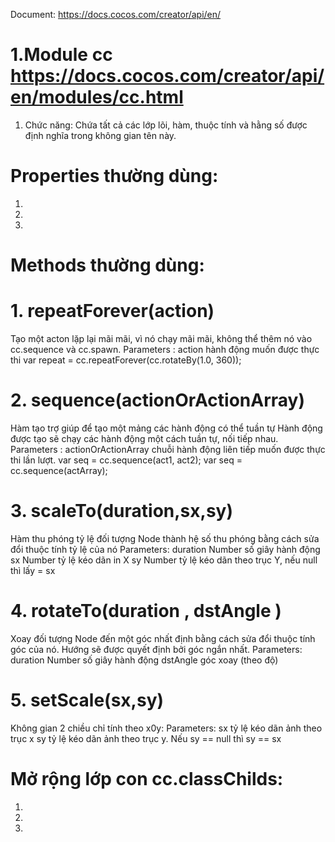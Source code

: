 Document:
https://docs.cocos.com/creator/api/en/

# 1.Module cc https://docs.cocos.com/creator/api/en/modules/cc.html

1. Chức năng: Chứa tất cả các lớp lõi, hàm, thuộc tính và hằng số được định nghĩa trong không gian tên này.

# Properties thường dùng:

1.
2.
3.

# Methods thường dùng:

# 1. repeatForever(action)

Tạo một acton lặp lại mãi mãi, vì nó chạy mãi mãi, không thể thêm nó vào cc.sequence và cc.spawn.
Parameters :
action hành động muốn được thực thi
var repeat = cc.repeatForever(cc.rotateBy(1.0, 360));

# 2. sequence(actionOrActionArray)

Hàm tạo trợ giúp để tạo một mảng các hành động có thể tuần tự Hành động được tạo sẽ chạy các hành động một cách tuần tự, nối tiếp nhau.
Parameters :
actionOrActionArray chuỗi hành động liên tiếp muốn được thực thi lần lượt.
var seq = cc.sequence(act1, act2);
var seq = cc.sequence(actArray);

# 3. scaleTo(duration,sx,sy)

Hàm thu phóng tỷ lệ đối tượng Node thành hệ số thu phóng bằng cách sửa đổi thuộc tính tỷ lệ của nó
Parameters:
duration Number số giây hành động
sx Number tỷ lệ kéo dãn in X
sy Number tỷ lệ kéo dãn theo trục Y, nếu null thì lấy = sx

# 4. rotateTo(duration , dstAngle )

Xoay đối tượng Node đến một góc nhất định bằng cách sửa đổi thuộc tính góc của nó.
Hướng sẽ được quyết định bởi góc ngắn nhất.
Parameters:
duration Number số giây hành động
dstAngle góc xoay (theo độ)

# 5. setScale(sx,sy)

Không gian 2 chiều chỉ tính theo x0y:
Parameters:
sx tỷ lệ kéo dãn ảnh theo trục x
sy tỷ lệ kéo dãn ảnh theo trục y. Nếu sy == null thì sy == sx

# Mở rộng lớp con cc.classChilds:

1.
2.
3.

